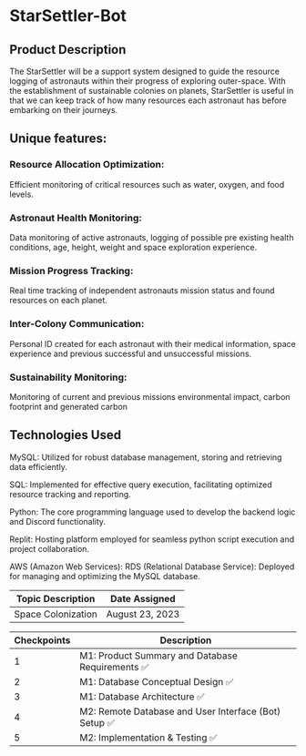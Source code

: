 # StarSettler-Bot

## Product Description

The StarSettler will be a support system designed to guide the resource logging of astronauts within their progress of exploring outer-space. With the establishment of sustainable colonies on planets, StarSettler is useful in that we can keep track of how many resources each astronaut has before embarking on their journeys.

## Unique features:
### Resource Allocation Optimization:
Efficient monitoring of critical resources such as water, oxygen, and food levels.
### Astronaut Health Monitoring:
Data monitoring of active astronauts, logging of possible pre existing health conditions, age, height, weight and space exploration experience.
### Mission Progress Tracking:
Real time tracking of independent astronauts mission status and found resources on each planet.
### Inter-Colony Communication:
Personal ID created for each astronaut with their medical information, space experience and previous successful and unsuccessful missions.
### Sustainability Monitoring:
Monitoring of current and previous missions environmental impact, carbon footprint and generated carbon

## Technologies Used
MySQL: Utilized for robust database management, storing and retrieving data efficiently.

SQL: Implemented for effective query execution, facilitating optimized resource tracking and reporting.

Python: The core programming language used to develop the backend logic and Discord functionality.

Replit: Hosting platform employed for seamless python script execution and project collaboration.

AWS (Amazon Web Services):
    RDS (Relational Database Service): Deployed for managing and optimizing the MySQL database.

    
|       Topic Description        |              Date Assigned                 |
| ------------------------------ | ------------------------------------------ |
|       Space Colonization            |       August 23, 2023      |

| Checkpoints |                      Description                      |         
| ----------- | ----------------------------------------------------- | 
|     1       | M1: Product Summary and Database Requirements  ✅   |            
|     2       | M1: Database Conceptual Design ✅                   |           
|     3       | M1: Database Architecture ✅                       |            
|     4       | M2: Remote Database and User Interface (Bot) Setup ✅   |            
|     5       | M2: Implementation & Testing ✅                          |   
